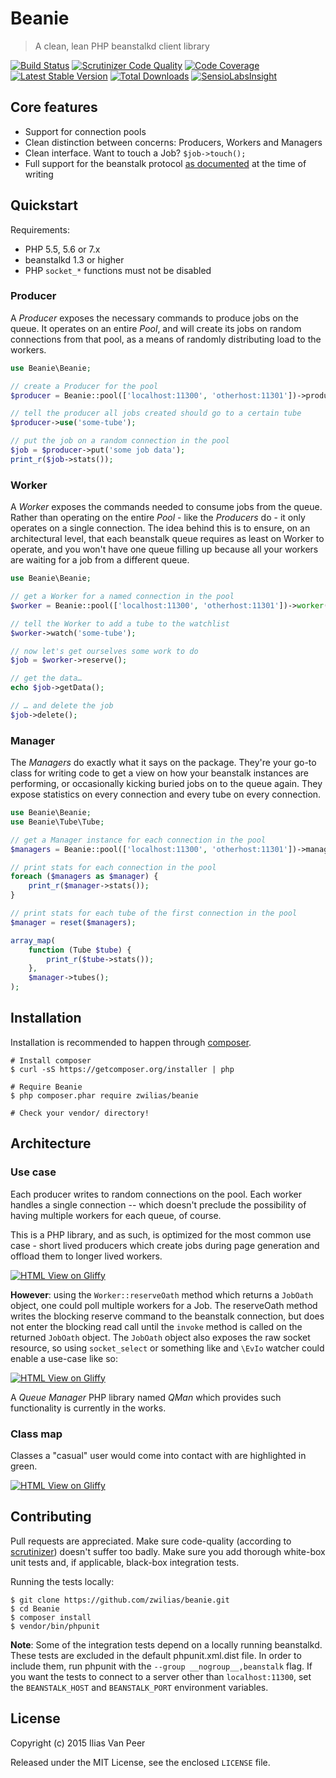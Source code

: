 # Beanie
> A clean, lean PHP beanstalkd client library

[![Build Status](https://travis-ci.org/zwilias/beanie.svg?branch=master)](https://travis-ci.org/zwilias/beanie)
[![Scrutinizer Code Quality](https://scrutinizer-ci.com/g/zwilias/beanie/badges/quality-score.png?b=master)](https://scrutinizer-ci.com/g/zwilias/beanie/?branch=master)
[![Code Coverage](https://scrutinizer-ci.com/g/zwilias/beanie/badges/coverage.png?b=master)](https://scrutinizer-ci.com/g/zwilias/beanie/?branch=master)
[![Latest Stable Version](https://poser.pugx.org/zwilias/beanie/v/stable)](https://packagist.org/packages/zwilias/beanie) 
[![Total Downloads](https://poser.pugx.org/zwilias/beanie/downloads)](https://packagist.org/packages/zwilias/beanie) 
[![SensioLabsInsight](https://insight.sensiolabs.com/projects/fd5f7759-24c7-482b-a077-3563e65c8add/mini.png)](https://insight.sensiolabs.com/projects/fd5f7759-24c7-482b-a077-3563e65c8add)

## Core features

- Support for connection pools
- Clean distinction between concerns: Producers, Workers and Managers
- Clean interface. Want to touch a Job? `$job->touch();`
- Full support for the beanstalk protocol [as documented][protocol] at the time of writing

[protocol]: https://github.com/kr/beanstalkd/blob/master/doc/protocol.md

## Quickstart

Requirements:

- PHP 5.5, 5.6 or 7.x
- beanstalkd 1.3 or higher
- PHP `socket_*` functions must not be disabled

### Producer

A *Producer* exposes the necessary commands to produce jobs on the queue. It operates on an entire *Pool*, and will
create its jobs on random connections from that pool, as a means of randomly distributing load to the workers.

```php
use Beanie\Beanie;

// create a Producer for the pool
$producer = Beanie::pool(['localhost:11300', 'otherhost:11301'])->producer();

// tell the producer all jobs created should go to a certain tube
$producer->use('some-tube');

// put the job on a random connection in the pool
$job = $producer->put('some job data');
print_r($job->stats());
```

### Worker

A *Worker* exposes the commands needed to consume jobs from the queue. Rather than operating on the entire *Pool* - like
the *Producers* do - it only operates on a single connection. The idea behind this is to ensure, on an architectural
level, that each beanstalk queue requires as least on Worker to operate, and you won't have one queue filling up because
all your workers are waiting for a job from a different queue.

```php
use Beanie\Beanie;

// get a Worker for a named connection in the pool
$worker = Beanie::pool(['localhost:11300', 'otherhost:11301'])->worker('otherhost:11301');

// tell the Worker to add a tube to the watchlist
$worker->watch('some-tube');

// now let's get ourselves some work to do
$job = $worker->reserve();

// get the data…
echo $job->getData();

// … and delete the job
$job->delete();
```

### Manager

The *Managers* do exactly what it says on the package. They're your go-to class for writing code to get a view on how
your beanstalk instances are performing, or occasionally kicking buried jobs on to the queue again. They expose
statistics on every connection and every tube on every connection.

```php
use Beanie\Beanie;
use Beanie\Tube\Tube;

// get a Manager instance for each connection in the pool
$managers = Beanie::pool(['localhost:11300', 'otherhost:11301'])->managers();

// print stats for each connection in the pool
foreach ($managers as $manager) {
    print_r($manager->stats());
}

// print stats for each tube of the first connection in the pool
$manager = reset($managers);

array_map(
    function (Tube $tube) {
        print_r($tube->stats());
    },
    $manager->tubes();
);
```

## Installation

Installation is recommended to happen through [composer](https://getcomposer.org/).

```
# Install composer
$ curl -sS https://getcomposer.org/installer | php

# Require Beanie
$ php composer.phar require zwilias/beanie

# Check your vendor/ directory!
```

## Architecture

### Use case

Each producer writes to random connections on the pool. Each worker handles a single connection -- which doesn't
preclude the possibility of having multiple workers for each queue, of course.

This is a PHP library, and as such, is optimized for the most common use case - short lived producers which create jobs
during page generation and offload them to longer lived workers.

[![HTML View on Gliffy](http://www.gliffy.com/go/publish/image/8600841/L.png)](http://www.gliffy.com/go/publish/8600841)

**However**: using the `Worker::reserveOath` method which returns a `JobOath` object, one could poll multiple workers
for a Job. The reserveOath method writes the blocking reserve command to the beanstalk connection, but does not enter
the blocking read call until the `invoke` method is called on the returned `JobOath` object. The `JobOath` object also
exposes the raw socket resource, so using `socket_select` or something like and `\EvIo` watcher could enable a use-case
like so:

[![HTML View on Gliffy](http://www.gliffy.com/go/publish/image/8630261/L.png)](http://www.gliffy.com/go/publish/8630261)

A *Queue Manager*  PHP library named *QMan* which provides such functionality is currently in the works.

### Class map

Classes a "casual" user would come into contact with are highlighted in green.

[![HTML View on Gliffy](http://www.gliffy.com/go/publish/image/8559467/L.png)](https://www.gliffy.com/go/publish/8559467)

## Contributing

Pull requests are appreciated. Make sure code-quality (according to [scrutinizer](https://scrutinizer-ci.com/)) doesn't 
suffer too badly. Make sure you add thorough white-box unit tests and, if applicable, black-box integration tests.

Running the tests locally:

```
$ git clone https://github.com/zwilias/beanie.git
$ cd Beanie
$ composer install
$ vendor/bin/phpunit
```

**Note**: Some of the integration tests depend on a locally running beanstalkd. These tests are excluded in the default
phpunit.xml.dist file. In order to include them, run phpunit with the `--group __nogroup__,beanstalk` flag. If you want
the tests to connect to a server other than `localhost:11300`, set the `BEANSTALK_HOST` and `BEANSTALK_PORT` environment
variables.

## License

Copyright (c) 2015 Ilias Van Peer

Released under the MIT License, see the enclosed `LICENSE` file.

